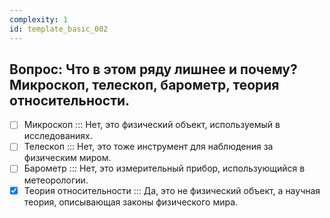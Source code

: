 ```yaml
---
complexity: 1
id: template_basic_002
---
```

## Вопрос: Что в этом ряду лишнее и почему? Микроскоп, телескоп, барометр, теория относительности.

- [ ] Микроскоп  ::: Нет, это физический объект, используемый в исследованиях.  
- [ ] Телескоп  ::: Нет, это тоже инструмент для наблюдения за физическим миром.  
- [ ] Барометр  ::: Нет, это измерительный прибор, использующийся в метеорологии.  
- [x] Теория относительности  ::: Да, это не физический объект, а научная теория, описывающая законы физического мира.
